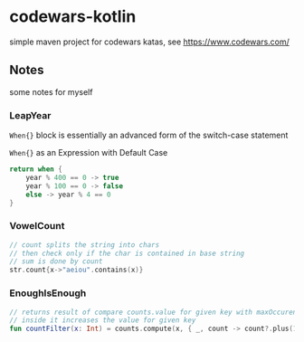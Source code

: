 # codewars-kotlin
simple maven project for codewars katas, see https://www.codewars.com/

## Notes

some notes for myself

### LeapYear

`When{}` block is essentially an advanced form of the switch-case statement

`When{}` as an Expression with Default Case

```kotlin
return when {
    year % 400 == 0 -> true
    year % 100 == 0 -> false
    else -> year % 4 == 0
}
```

### VowelCount

```kotlin
// count splits the string into chars
// then check only if the char is contained in base string
// sum is done by count 
str.count{x->"aeiou".contains(x)}
```

### EnoughIsEnough
```kotlin
// returns result of compare counts.value for given key with maxOccurences
// inside it increases the value for given key 
fun countFilter(x: Int) = counts.compute(x, { _, count -> count?.plus(1) ?: 1 })!! <= maxOcurrences
```
